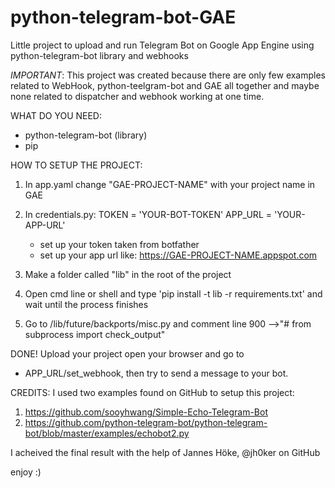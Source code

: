 # python-telegram-bot-GAE
Little project to upload and run Telegram Bot on Google App Engine using python-telegram-bot library and webhooks

*IMPORTANT*:
This project was created because there are only few examples related to WebHook, python-teelgram-bot and GAE all together and maybe none related to dispatcher and webhook working at one time.

WHAT DO YOU NEED:

- python-telegram-bot (library)
- pip

HOW TO SETUP THE PROJECT:

1. In app.yaml change "GAE-PROJECT-NAME" with your project name in GAE

2. In credentials.py:
TOKEN = 'YOUR-BOT-TOKEN'
APP_URL = 'YOUR-APP-URL'
    - set up your token taken from  botfather
    - set up your app url like:
    https://GAE-PROJECT-NAME.appspot.com

3. Make a folder called "lib" in the root of the project

4. Open cmd line or shell and type 'pip install -t lib -r requirements.txt' and wait until the process finishes

5. Go to /lib/future/backports/misc.py and comment line 900 -->"# from subprocess import check_output"

DONE! Upload your project open your browser and go to

- APP_URL/set_webhook, then try to send a message to your bot.

CREDITS:
I used two examples found on GitHub to setup this project:

 1. https://github.com/sooyhwang/Simple-Echo-Telegram-Bot
 2. https://github.com/python-telegram-bot/python-telegram-bot/blob/master/examples/echobot2.py

I acheived the final result with the help of Jannes Höke, @jh0ker on GitHub


enjoy :)
